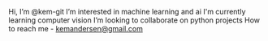 Hi, I’m @kem-git
I’m interested in machine learning and ai
I'm currently learning computer vision
I’m looking to collaborate on python projects
How to reach me - kemandersen@gmail.com
